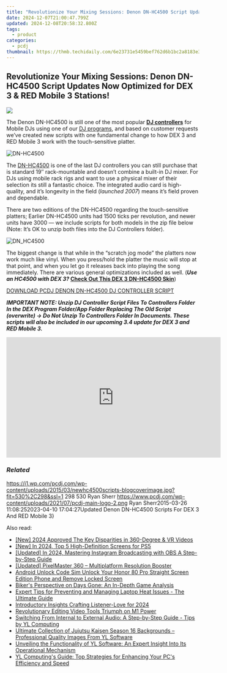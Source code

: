 ```yaml
---
title: "Revolutionize Your Mixing Sessions: Denon DN-HC4500 Script Updates Now Optimized for DEX 3 & RED Mobile 3 Stations!"
date: 2024-12-07T21:00:47.799Z
updated: 2024-12-08T20:58:32.800Z
tags:
  - product
categories:
  - pcdj
thumbnail: https://thmb.techidaily.com/6e23731e5459bef762d6b1bc2a8183e3bf6b31c4a9b6b999e3d277b3627f742d.jpg
---
```


## Revolutionize Your Mixing Sessions: Denon DN-HC4500 Script Updates Now Optimized for DEX 3 & RED Mobile 3 Stations!

[![](https://i1.wp.com/pcdj.com/wp-content/uploads/2015/03/newhc4500scripts-blogcoverimage.jpg?resize=530%2C298&ssl=1)](https://i1.wp.com/pcdj.com/wp-content/uploads/2015/03/newhc4500scripts-blogcoverimage.jpg?fit=530%2C298&ssl=1 "newhc4500scripts-blogcoverimage")

The Denon DN-HC4500 is still one of the most popular **[DJ controllers](https://tools.techidaily.com/pcdj/products/)** for Mobile DJs using one of our [DJ programs](https://tools.techidaily.com/pcdj/products/), and based on customer requests we’ve created new scripts with one fundamental change to how DEX 3 and RED Mobile 3 work with the touch-sensitive platter.

![](https://i1.wp.com/pcdj.com/wp-content/uploads/2015/03/DN-HC4500.jpg?fit=300%2C221&ssl=1 "DN-HC4500")

The [DN-HC4500](http://denondj.com/products/view/dn-hc4500#.VRQdVPnF98E) is one of the last DJ controllers you can still purchase that is standard 19″ rack-mountable and doesn’t combine a built-in DJ mixer. For DJs using mobile rack rigs and want to use a physical mixer of their selection its still a fantastic choice. The integrated audio card is high-quality, and it’s longevity in the field (_launched 2007_) means it’s field proven and dependable.

There are two editions of the DN-HC4500 regarding the touch-sensitive platters; Earlier DN-HC4500 units had 1500 ticks per revolution, and newer units have 3000 — we include scripts for both models in the zip file below (Note: It’s OK to unzip both files into the DJ Controllers folder).

![](https://i2.wp.com/pcdj.com/wp-content/uploads/2015/03/DN_HC4500.jpg?fit=300%2C160&ssl=1 "DN_HC4500")

The biggest change is that while in the “scratch jog mode” the platters now work much like vinyl. When you press/hold the platter the music will stop at that point, and when you let go it releases back into playing the song immediately. There are various general optimizations included as well. (**_Use an HC4500 with DEX 3?_ [Check Out This DEX 3 DN-HC4500 Skin](https://tools.techidaily.com/pcdj/products/)**)

[DOWNLOAD PCDJ DENON DN-HC4500 DJ CONTROLLER SCRIPT](https://tools.techidaily.com/pcdj/products/)

_**IMPORTANT NOTE: Unzip DJ Controller Script Files To Controllers Folder In the DEX Program Folder/App Folder Replacing The Old Script (overwrite) -> Do Not Unzip To Controllers Folder In Documents. These scripts will also be included in our upcoming 3.4 update for DEX 3 and RED Mobile 3\.**_ 

<!-- affiliate ads begin -->
<iframe width="560" height="315" src="https://www.youtube.com/embed/8U3ooyFiAB4?si=yXPQrDhMBEJwN2EZ" title="YouTube video player" frameborder="0" allow="accelerometer; autoplay; clipboard-write; encrypted-media; gyroscope; picture-in-picture; web-share" referrerpolicy="strict-origin-when-cross-origin" allowfullscreen></iframe>
<!-- affiliate ads end -->

### _Related_

https://i1.wp.com/pcdj.com/wp-content/uploads/2015/03/newhc4500scripts-blogcoverimage.jpg?fit=530%2C298&ssl=1 298 530 Ryan Sherr https://www.pcdj.com/wp-content/uploads/2021/07/pcdj-main-logo-2.png Ryan Sherr2015-03-26 11:08:252023-04-10 17:04:27Updated Denon DN-HC4500 Scripts For DEX 3 And RED Mobile 3}

<ins class="adsbygoogle"
     style="display:block"
     data-ad-format="autorelaxed"
     data-ad-client="ca-pub-7571918770474297"
     data-ad-slot="1223367746"></ins>

<ins class="adsbygoogle"
     style="display:block"
     data-ad-client="ca-pub-7571918770474297"
     data-ad-slot="8358498916"
     data-ad-format="auto"
     data-full-width-responsive="true"></ins>

<span class="atpl-alsoreadstyle">Also read:</span>
<div><ul>
<li><a href="https://fox-boxes.techidaily.com/new-2024-approved-the-key-disparities-in-360-degree-and-vr-videos/"><u>[New] 2024 Approved The Key Disparities in 360-Degree & VR Videos</u></a></li>
<li><a href="https://fox-blue.techidaily.com/new-in-2024-top-5-high-definition-screens-for-ps5/"><u>[New] In 2024, Top 5 High-Definition Screens for PS5</u></a></li>
<li><a href="https://visual-screen-recording.techidaily.com/updated-in-2024-mastering-instagram-broadcasting-with-obs-a-step-by-step-guide/"><u>[Updated] In 2024, Mastering Instagram Broadcasting with OBS A Step-by-Step Guide</u></a></li>
<li><a href="https://article-posts.techidaily.com/updated-pixelmaster-360-multiplatform-resolution-booster/"><u>[Updated] PixelMaster 360 – Multiplatform Resolution Booster</u></a></li>
<li><a href="https://sim-unlock.techidaily.com/android-unlock-code-sim-unlock-your-honor-80-pro-straight-screen-edition-phone-and-remove-locked-screen-by-drfone-android/"><u>Android Unlock Code Sim Unlock Your Honor 80 Pro Straight Screen Edition Phone and Remove Locked Screen</u></a></li>
<li><a href="https://buynow-tips.techidaily.com/bikers-perspective-on-days-gone-an-in-depth-game-analysis/"><u>Biker's Perspective on Days Gone: An In-Depth Game Analysis</u></a></li>
<li><a href="https://win-popular.techidaily.com/expert-tips-for-preventing-and-managing-laptop-heat-issues-the-ultimate-guide/"><u>Expert Tips for Preventing and Managing Laptop Heat Issues - The Ultimate Guide</u></a></li>
<li><a href="https://extra-support.techidaily.com/introductory-insights-crafting-listener-love-for-2024/"><u>Introductory Insights Crafting Listener-Love for 2024</u></a></li>
<li><a href="https://article-knowledge.techidaily.com/revolutionary-editing-video-tools-triumph-on-m1-power/"><u>Revolutionary Editing Video Tools Triumph on M1 Power</u></a></li>
<li><a href="https://win-cloud.techidaily.com/switching-from-internal-to-external-audio-a-step-by-step-guide-tips-by-yl-computing/"><u>Switching From Internal to External Audio: A Step-by-Step Guide - Tips by YL Computing</u></a></li>
<li><a href="https://win-cloud.techidaily.com/ultimate-collection-of-jujutsu-kaisen-season-16-backgrounds-professional-quality-images-from-yl-software/"><u>Ultimate Collection of Jujutsu Kaisen Season 16 Backgrounds – Professional Quality Images From YL Software</u></a></li>
<li><a href="https://win-cloud.techidaily.com/unveiling-the-functionality-of-yl-software-an-expert-insight-into-its-operational-mechanism/"><u>Unveiling the Functionality of YL Software: An Expert Insight Into Its Operational Mechanism</u></a></li>
<li><a href="https://win-cloud.techidaily.com/yl-computings-guide-top-strategies-for-enhancing-your-pcs-efficiency-and-speed/"><u>YL Computing's Guide: Top Strategies for Enhancing Your PC's Efficiency and Speed</u></a></li>
</ul></div>


